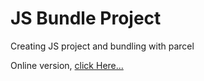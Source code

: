 # JS Bundle Project

Creating JS project and bundling with parcel

Online version, [click Here...](https://mohamad-msb.github/About-Food/.)
